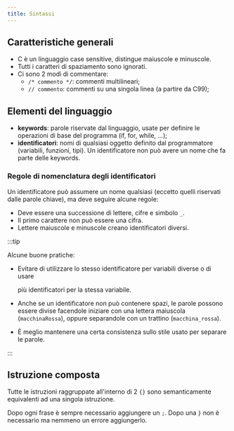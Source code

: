 ```yaml
---
title: Sintassi
---
```


## Caratteristiche generali

- C è un linguaggio case sensitive, distingue maiuscole e minuscole.
- Tutti i caratteri di spaziamento sono ignorati.
- Ci sono 2 modi di commentare:
  - `/* commento */`: commenti multilineari;
  - `// commento`: commenti su una singola linea (a partire da C99);

## Elementi del linguaggio

- **keywords**: parole riservate dal linguaggio, usate per definire le
  operazioni di base del programma (if, for, while, ...);
- **identificatori**: nomi di qualsiasi oggetto definito dal programmatore
  (variabili, funzioni, tipi). Un identificatore non può avere un nome che fa
  parte delle keywords.

### Regole di nomenclatura degli identificatori

Un identificatore può assumere un nome qualsiasi (eccetto quelli riservati dalle
parole chiave), ma deve seguire alcune regole:

- Deve essere una successione di lettere, cifre e simbolo `_`.
- Il primo carattere non può essere una cifra.
- Lettere maiuscole e minuscole creano identificatori diversi.

:::tip

Alcune buone pratiche:

- Evitare di utilizzare lo stesso identificatore per variabili diverse o di
  usare

  più identificatori per la stessa variabile.

- Anche se un identificatore non può contenere spazi, le parole possono essere
  divise facendole iniziare con una lettera maiuscola (`macchinaRossa`), oppure
  separandole con un trattino (`macchina_rossa`).
- È meglio mantenere una certa consistenza sullo stile usato per separare le
  parole.

:::

## Istruzione composta

Tutte le istruzioni raggruppate all'interno di 2 `{}` sono semanticamente
equivalenti ad una singola istruzione.

Dopo ogni frase è sempre necessario aggiungere un `;`. Dopo una `}` non è
necessario ma nemmeno un errore aggiungerlo.
